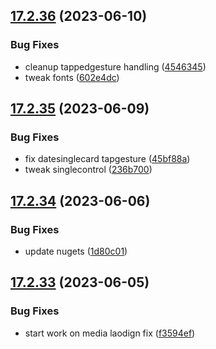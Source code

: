 ## [17.2.36](https://github.com/phandcock/GrampsView/compare/v17.2.35...v17.2.36) (2023-06-10)


### Bug Fixes

* cleanup tappedgesture handling ([4546345](https://github.com/phandcock/GrampsView/commit/4546345ee8e1b16f68bd3f2e571d2b42d38f0f8f))
* tweak fonts ([602e4dc](https://github.com/phandcock/GrampsView/commit/602e4dc0eb478c6c8e8eae92f6498553eff58689))



## [17.2.35](https://github.com/phandcock/GrampsView/compare/v17.2.34...v17.2.35) (2023-06-09)


### Bug Fixes

* fix datesinglecard tapgesture ([45bf88a](https://github.com/phandcock/GrampsView/commit/45bf88aad03bb218ae5c9be1dab04d32f19ca329))
* tweak singlecontrol ([236b700](https://github.com/phandcock/GrampsView/commit/236b700a3a899e971bf20503692fed7aa914b445))



## [17.2.34](https://github.com/phandcock/GrampsView/compare/v17.2.33...v17.2.34) (2023-06-06)


### Bug Fixes

* update nugets ([1d80c01](https://github.com/phandcock/GrampsView/commit/1d80c01903f0987f980ab77f8370fe1748ca6ba3))



## [17.2.33](https://github.com/phandcock/GrampsView/compare/v17.2.32...v17.2.33) (2023-06-05)


### Bug Fixes

* start work on media laodign fix ([f3594ef](https://github.com/phandcock/GrampsView/commit/f3594efb2bbf00cb5768580b486000f27ec684dd))



